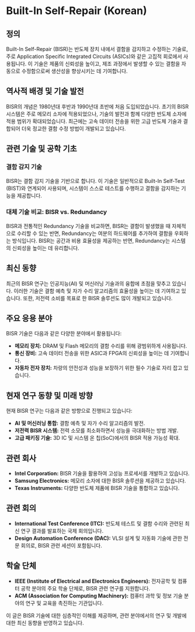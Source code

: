 # Built-In Self-Repair (Korean)

## 정의
Built-In Self-Repair (BISR)는 반도체 장치 내에서 결함을 감지하고 수정하는 기술로, 주로 Application Specific Integrated Circuits (ASICs)와 같은 고집적 회로에서 사용됩니다. 이 기술은 제품의 신뢰성을 높이고, 제조 과정에서 발생할 수 있는 결함을 자동으로 수정함으로써 생산성을 향상시키는 데 기여합니다.

## 역사적 배경 및 기술 발전
BISR의 개념은 1980년대 후반과 1990년대 초반에 처음 도입되었습니다. 초기의 BISR 시스템은 주로 메모리 소자에 적용되었으나, 기술의 발전과 함께 다양한 반도체 소자에 적용 범위가 확대되었습니다. 최근에는 고속 데이터 전송을 위한 고급 반도체 기술과 결합되어 더욱 정교한 결함 수정 방법이 개발되고 있습니다.

## 관련 기술 및 공학 기초

### 결함 감지 기술
BISR는 결함 감지 기술을 기반으로 합니다. 이 기술은 일반적으로 Built-In Self-Test (BIST)와 연계되어 사용되며, 시스템이 스스로 테스트를 수행하고 결함을 감지하는 기능을 제공합니다.

### 대체 기술 비교: BISR vs. Redundancy
BISR과 전통적인 Redundancy 기술을 비교하면, BISR는 결함이 발생했을 때 자체적으로 수리할 수 있는 반면, Redundancy는 여분의 하드웨어를 추가하여 결함을 우회하는 방식입니다. BISR는 공간과 비용 효율성을 제공하는 반면, Redundancy는 시스템의 신뢰성을 높이는 데 유리합니다.

## 최신 동향
최근의 BISR 연구는 인공지능(AI) 및 머신러닝 기술과의 융합에 초점을 맞추고 있습니다. 이러한 기술은 결함 예측 및 자가 수리 알고리즘의 효율성을 높이는 데 기여하고 있습니다. 또한, 저전력 소비를 목표로 한 BISR 솔루션도 많이 개발되고 있습니다.

## 주요 응용 분야
BISR 기술은 다음과 같은 다양한 분야에서 활용됩니다:

- **메모리 장치:** DRAM 및 Flash 메모리의 결함 수리를 위해 광범위하게 사용됩니다.
- **통신 장비:** 고속 데이터 전송을 위한 ASIC과 FPGA의 신뢰성을 높이는 데 기여합니다.
- **자동차 전자 장치:** 차량의 안전성과 성능을 보장하기 위한 필수 기술로 자리 잡고 있습니다.

## 현재 연구 동향 및 미래 방향
현재 BISR 연구는 다음과 같은 방향으로 진행되고 있습니다:

- **AI 및 머신러닝 통합:** 결함 예측 및 자가 수리 알고리즘의 발전.
- **저전력 BISR 시스템:** 전력 소모를 최소화하면서 성능을 극대화하는 방법 개발.
- **고급 패키징 기술:** 3D IC 및 시스템 온 칩(SoC)에서의 BISR 적용 가능성 확대.

## 관련 회사
- **Intel Corporation:** BISR 기술을 활용하여 고성능 프로세서를 개발하고 있습니다.
- **Samsung Electronics:** 메모리 소자에 대한 BISR 솔루션을 제공하고 있습니다.
- **Texas Instruments:** 다양한 반도체 제품에 BISR 기술을 통합하고 있습니다.

## 관련 회의
- **International Test Conference (ITC):** 반도체 테스트 및 결함 수리와 관련된 최신 연구 결과를 발표하는 국제 회의입니다.
- **Design Automation Conference (DAC):** VLSI 설계 및 자동화 기술에 관한 전문 회의로, BISR 관련 세션이 포함됩니다.

## 학술 단체
- **IEEE (Institute of Electrical and Electronics Engineers):** 전자공학 및 컴퓨터 공학 분야의 주요 학술 단체로, BISR 관련 연구를 지원합니다.
- **ACM (Association for Computing Machinery):** 컴퓨터 과학 및 정보 기술 분야의 연구 및 교육을 촉진하는 기관입니다.

이 글은 BISR 기술에 대한 심층적인 이해를 제공하며, 관련 분야에서의 연구 및 개발에 대한 최신 동향을 반영하고 있습니다.